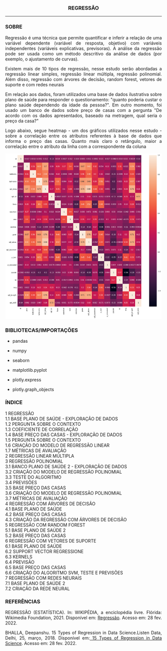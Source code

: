 <h3> <center> REGRESSÃO</center> </h3>
<hr size="1" width="100%" align="center" noshade> 



<h3> SOBRE </h3>


<p align = 'JUSTIFY'>Regressão é uma técnica que permite quantificar e inferir a relação de uma variável dependente (variável de resposta, objetivo) com variáveis independentes (variáveis explicativas, previsoras). A análise da regressão pode ser usada como um método descritivo da análise de dados (por exemplo, o ajustamento de curvas). </p>

<p align = 'JUSTIFY'>Existem mais de 10 tipos de regressão, nesse estudo serão abordadas a regressão linear simples, regressão linear múltipla, regressão polinomial. Além disso, regressão com árvores de decisão, random forest, vetores de suporte e com redes neurais </p>


<p align = 'JUSTIFY'>Em relação aos dados, foram utilizados uma base de dados ilustrativa sobre plano de saúde para responder o questionamento: "quanto poderia custar o plano saúde dependendo da idade da pessoa?". Em outro momento, foi usado um banco de dados sobre preço de casas com a pergunta "De acordo com os dados apresentados, baseado na metragem, qual seria o preço da casa?" </p>

<p align = "JUSTIFY"> Logo abaixo, segue heatmap - um dos gráficos utilizados nesse estudo -  sobre a correlação entre os atributos referentes à base de dados que informa o preço das casas. Quanto mais claro o retângulo, maior a correlação entre o atributo da linha com a correspondente da coluna</p>


<img src="https://github.com/WMFrts/regressao/blob/main/grafico-correlacao.png">

<h3>BIBLIOTECAS/IMPORTAÇÕES</h3>


* pandas

* numpy 

* seaborn


* matplotlib.pyplot


* plotly.express

* plotly.graph_objects





<h3>ÍNDICE</h3>

<dl>
  
<dt>1 REGRESSÃO</dt>
<dt>1.1 BASE PLANO DE SAÚDE - EXPLORAÇÃO DE DADOS</dt>
<dt>1.2 PERGUNTA SOBRE O CONTEXTO</dt>
<dt>1.3 COEFICIENTE DE CORRELAÇÃO</dt>
<dt>1.4 BASE PREÇO DAS CASAS - EXPLORAÇÃO DE DADOS</dt>
<dt>1.5 PERGUNTA SOBRE O CONTEXTO</dt>
<dt>1.6 CRIAÇÃO DO MODELO DE REGRESSÃO LINEAR</dt>
<dt>1.7 MÉTRICAS DE AVALIAÇÃO</dt>
<dt>2 REGRESSÃO LINEAR MÚLTIPLA</dt>
<dt>3 REGRESSÃO POLINOMIAL</dt>
<dt>3.1 BANCO PLANO DE SAÚDE 2 - EXPLORAÇÃO DE DADOS</dt>
<dt>3.2 CRIAÇÃO DO MODELO DE REGRESSÃO POLINOMIAL</dt>
<dt>3.3 TESTE DO ALGORITMO</dt>
<dt>3.4 PREVISÕES</dt>
<dt>3.5 BASE PREÇO DAS CASAS</dt>
<dt>3.6 CRIAÇÃO DO MODELO DE REGRESSÃO POLINOMIAL</dt>
<dt>3.7 MÉTRICAS DE AVALIAÇÃO</dt>
<dt>4 REGRESSÃO COM ÁRVORES DE DECISÃO</dt>
<dt>4.1 BASE PLANO DE SAÚDE</dt>
<dt>4.2 BASE PREÇO DAS CASAS</dt>
<dt>4.3 CRIAÇÃO DA REGRESSÃO COM ÁRVORES DE DECISÃO</dt>
<dt>5 REGRESSÃO COM RANDOM FOREST</dt>
<dt>5.1 BASE PLANO DE SAÚDE 2</dt>
<dt>5.2 BASE PREÇO DAS CASAS</dt>
<dt>6 REGRESSÃO COM VETORES DE SUPORTE</dt>
<dt>6.1 BASE PLANO DE SAÚDE</dt>
<dt>6.2 SUPPORT VECTOR REGRESSIONE</dt>
<dt>6.3 KERNELS</dt>
<dt>6.4 PREVISÃO</dt>
<dt>6.5 BASE PREÇO DAS CASAS  </dt>
<dt>6.6 CRIAÇÃO DO ALGORITMO SVM, TESTE E PREVISÕES</dt>
<dt>7 REGRESSÃO COM REDES NEURAIS</dt>
<dt>7.1 BASE PLANO DE SAÚDE 2 </dt>
<dt>7.2 CRIAÇÃO DA REDE NEURAL </dt>
  
  
  
  
  
</dl>


<h3>REFERÊNCIAS</h3>


<p align = 'JUSTIFY'>REGRESSÃO (ESTATÍSTICA). In: WIKIPÉDIA, a enciclopédia livre. Flórida: Wikimedia Foundation, 2021. Disponível em: <a href= "https://pt.wikipedia.org/w/index.php?title=Regress%C3%A3o_(estat%C3%ADstica)&oldid=62175676">Regressão</a>. Acesso em: 28 fev. 2022.


<p align = 'JUSTIFY'> BHALLA, Deepanshu. 15 Types of Regression in Data Science.Listen Data, Delhi, 25, março, 2018. Disponível em:<a href= "https://www.listendata.com/2018/03/regression-analysis.html"> 15 Types of Regression in Data Science</a>. Acesso em: 28 fev. 2022.
